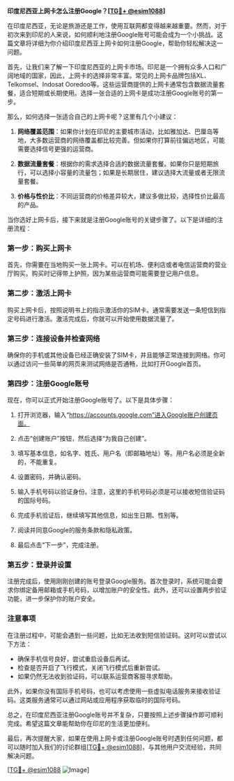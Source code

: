 **印度尼西亚上网卡怎么注册Google？[[TG💪+ @esim1088](https://t.me/s/esim1088)]**

在印度尼西亚，无论是旅游还是工作，使用互联网都变得越来越重要。然而，对于初次来到印尼的人来说，如何顺利地注册Google账号可能会成为一个小挑战。这篇文章将详细为你介绍印度尼西亚上网卡如何注册Google，帮助你轻松解决这一问题。

首先，让我们来了解一下印度尼西亚的上网卡市场。印尼是一个拥有众多人口和广阔地域的国家，因此，上网卡的选择非常丰富。常见的上网卡品牌包括XL、Telkomsel、Indosat Ooredoo等。这些运营商提供的上网卡通常包含数据流量套餐，适合短期或长期使用。选择一张合适的上网卡是成功注册Google账号的第一步。

那么，如何选择一张适合自己的上网卡呢？这里有几个小建议：

1. **网络覆盖范围**：如果你计划在印尼的主要城市活动，比如雅加达、巴厘岛等地，大多数运营商的网络覆盖都比较完善。但如果你打算前往偏远地区，可能需要选择信号更强的运营商。
   
2. **数据流量套餐**：根据你的需求选择合适的数据流量套餐。如果你只是短期旅行，可以选择小容量的流量包；如果是长期居住，建议选择大流量或者无限流量套餐。

3. **价格与性价比**：不同运营商的价格差异较大，建议多做比较，选择性价比最高的产品。

当你选好上网卡后，接下来就是注册Google账号的关键步骤了。以下是详细的注册流程：

### 第一步：购买上网卡

首先，你需要在当地购买一张上网卡。可以在机场、便利店或者电信运营商的营业厅购买。购买时记得带上护照，因为某些运营商可能需要登记用户信息。

### 第二步：激活上网卡

购买上网卡后，按照说明书上的指示激活你的SIM卡。通常需要发送一条短信到指定号码进行激活。激活完成后，你就可以开始使用数据流量了。

### 第三步：连接设备并检查网络

确保你的手机或其他设备已经正确安装了SIM卡，并且能够正常连接到网络。你可以通过访问一些简单的网页来测试网络是否通畅，比如打开Google首页。

### 第四步：注册Google账号

现在，你可以正式开始注册Google账号了。以下是具体步骤：

1. 打开浏览器，输入“https://accounts.google.com”进入Google账户创建页面。
   
2. 点击“创建账户”按钮，然后选择“为我自己创建”。

3. 填写基本信息，如名字、姓氏、用户名（即邮箱地址）等。用户名必须是全新的，不能重复。

4. 设置密码，并确认密码。

5. 输入手机号码以验证身份。注意，这里的手机号码必须是可以接收短信验证码的国际号码。

6. 完成手机验证后，继续填写其他信息，如出生日期、性别等。

7. 阅读并同意Google的服务条款和隐私政策。

8. 最后点击“下一步”，完成注册。

### 第五步：登录并设置

注册完成后，使用刚刚创建的账号登录Google服务。首次登录时，系统可能会要求你绑定备用邮箱或手机号码，以增加账户的安全性。此外，还可以设置两步验证功能，进一步保护你的账户安全。

### 注意事项

在注册过程中，可能会遇到一些问题，比如无法收到短信验证码。这时可以尝试以下方法：

- 确保手机信号良好，尝试重启设备后再试。
- 检查是否开启了飞行模式，关闭飞行模式后重新尝试。
- 如果仍然无法收到验证码，可以联系运营商客服寻求帮助。

此外，如果你没有国际手机号码，也可以考虑使用一些虚拟电话服务来接收验证码。这类服务通常可以通过网站或应用程序获取临时的国际号码。

总之，在印度尼西亚注册Google账号并不复杂，只要按照上述步骤操作即可顺利完成。希望这篇文章能帮助你在印尼的生活更加便利。

最后，再次提醒大家，如果在使用上网卡或注册Google账号时遇到任何问题，都可以随时加入我们的讨论群组[[TG💪+ @esim1088](https://t.me/s/esim1088)]，与其他用户交流经验，共同解决问题。

[[TG💪+ @esim1088](https://t.me/s/esim1088) ![Image](https://i.postimg.cc/4NQfJmqS/Snipaste-2025-05-13-00-14-12.png)]